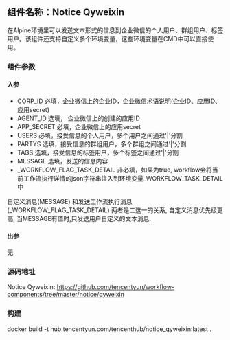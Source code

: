 ## 组件名称：Notice Qyweixin

在Alpine环境里可以发送文本形式的信息到企业微信的个人用户、群组用户、标签用户。该组件还支持自定义多个环境变量，这些环境变量在CMD中可以直接使用。

### 组件参数

#### 入参

* CORP_ID 必填，企业微信上的企业ID，[企业微信术语说明](https://work.weixin.qq.com/api/doc#10013)(企业ID、应用ID、应用secret)
* AGENT_ID 选填， 企业微信上的创建的应用ID
* APP_SECRET 必填，企业微信上的应用secret
* USERS 必填，接受信息的个人用户，多个用户之间通过'|'分割
* PARTYS 选填，接受信息的群组用户，多个群组之间通过'|'分割
* TAGS 选填，接受信息的标签用户，多个标签之间通过'|'分割
* MESSAGE 选填，发送的信息内容
* _WORKFLOW_FLAG_TASK_DETAIL 非必填，如果为true, workflow会将当前工作流执行详情的json字符串注入到环境变量_WORKFLOW_TASK_DETAIL中

自定义消息(MESSAGE) 和发送工作流执行消息(_WORKFLOW_FLAG_TASK_DETAIL) 两者是二选一的关系, 自定义消息优先级更高, 当MESSAGE有值时,只发送用户自定义的文本消息.

#### 出参

无

### 源码地址

Notice Qyweixin: <https://github.com/tencentyun/workflow-components/tree/master/notice/qyweixin>

### 构建

docker build -t hub.tencentyun.com/tencenthub/notice_qyweixin:latest .